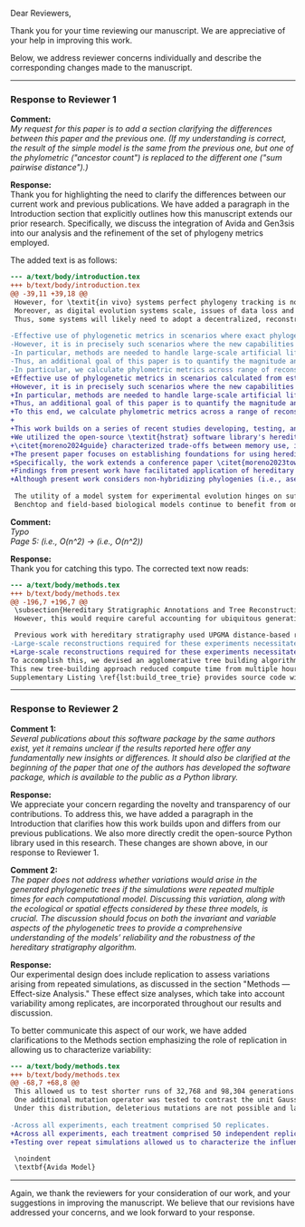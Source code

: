 Dear Reviewers,

Thank you for your time reviewing our manuscript.
We are appreciative of your help in improving this work.

Below, we address reviewer concerns individually and describe the corresponding changes made to the manuscript.

---

### Response to Reviewer 1

**Comment:**  
*My request for this paper is to add a section clarifying the differences between this paper and the previous one.
(If my understanding is correct, the result of the simple model is the same from the previous one, but one of the phylometric ("ancestor count") is replaced to the different one ("sum pairwise distance").)*

**Response:**  
Thank you for highlighting the need to clarify the differences between our current work and previous publications.
We have added a paragraph in the Introduction section that explicitly outlines how this manuscript extends our prior research.
Specifically, we discuss the integration of Avida and Gen3sis into our analysis and the refinement of the set of phylogeny metrics employed.

The added text is as follows:

```diff
--- a/text/body/introduction.tex
+++ b/text/body/introduction.tex
@@ -39,11 +39,18 @@
 However, for \textit{in vivo} systems perfect phylogeny tracking is not typicall
 Moreover, as digital evolution systems scale, issues of data loss and centralization overhead make perfect tracking at best inefficient and at worst untenable.
 Thus, some systems will likely need to adopt a decentralized, reconstruction-based approach similar to biological data \citep{moreno2024analysis}, which can be achieved through the recently-developed ``hereditary stratigraphy'' methodology \citep{moreno2022hstrat}.
 
-Effective use of phylogenetic metrics in scenarios where exact phylogenies are not available requires understanding of potential confounding effects from inaccuracies introduced by reconstruction.
-However, it is in precisely such scenarios where the new capabilities to characterize evolutionary dynamics could have the largest impact; large-scale systems can produce an intractable quantity of data, making phylometrics valuable as summary statistics of the evolutionary process \citep{dolson2020interpreting}.
-In particular, methods are needed to handle large-scale artificial life systems where complete, perfect visibility is not feasible and evolution operates according to implicit, contextually-dependent fitness dynamics \citep{moreno2022exploring,kojima2023implementation}.
-Thus, an additional goal of this paper is to quantify the magnitude and character of bias that reconstruction error introduces.
-In particular, we calculate phylometric metrics across range of reconstruction accuracy levels, and report the level of accuracy necessary to attain metric readings statistically indistinguishable from ground truth.
+Effective use of phylogenetic metrics in scenarios calculated from estimated phylogenies (as opposed to exact phylogenies) requires consideration of potential confounding effects from inaccuracies introduced by reconstruction.
+However, it is in precisely such scenarios where the new capabilities to characterize evolutionary dynamics could have the greatest impact; large-scale systems can produce an intractable quantity of data, making phylometrics valuable as summary statistics of the evolutionary process \citep{dolson2020interpreting}.
+In particular, methods are needed to handle large-scale artificial life systems where complete, perfect visibility is not feasible and evolution operates according to implicit, contextually dependent fitness dynamics \citep{moreno2022exploring,kojima2023implementation}.
+Thus, an additional goal of this paper is to quantify the magnitude and character of bias introduced by reconstruction error from hereditary stratigraphy.
+To this end, we calculate phylometric metrics across a range of reconstruction accuracy levels, and report the level of accuracy necessary to attain metric readings statistically indistinguishable from ground truth.
+
+This work builds on a series of recent studies developing, testing, and applying hereditary stratigraphy methodology since its introduction in \citet{moreno2022hereditary}.
+We utilized the open-source \textit{hstrat} software library's hereditary stratigraphy algorithm implementations, which are publicly available via the Python Packaging Index \citep{moreno2022hstrat}.
+\citet{moreno2024guide} characterized trade-offs between memory use, inference precision, and inference accuracy across hereditary stratigraphy configurations, providing a foundation for best practices in applying the methodology.
+The present paper focuses on establishing foundations for using herediatry stratigraphy to infer evolutionary dynamics from phylogenetic history.
+Specifically, the work extends a conference paper \citet{moreno2023toward}, by adding (1) replications of experiments in full-fledged evolution simulation frameworks (i.e., Avida and Gen3sis, introduced in Section \ref{sec:methods}) and (2) refining the set of phylogeny metrics employed.
+Findings from present work have facilitated application of hereditary stratigraphy to characterize dynamics in evolution simulations run on the 850,000-core Cerebras Wafer-Scale Engine \citep{moreno2024trackable}, which required engineering a simpler and more efficient algorithmic basis for hereditary stratigraphy \citep{moreno2024structured}.
+Although present work considers non-hybridizing phylogenies (i.e., asexual ancestry trees and species trees), methods applying hereditary stratigraphy to sexual populations have been proposed in \citet{moreno2024methods}.
 
 The utility of a model system for experimental evolution hinges on sufficient ability to observe and interpret underlying evolutionary dynamics.
 Benchtop and field-based biological models continue to benefit from ongoing methodological advances that have profoundly increased visibility into genetic, phenotypic, and phylogenetic state \citep{woodworth2017building,blomberg2011measuring,schneider2019past}.
```

**Comment:**  
*Typo  
Page 5: (i.e., O(n^2) → (i.e., O(n^2))*

**Response:**  
Thank you for catching this typo.
The corrected text now reads:

```diff
--- a/text/body/methods.tex
+++ b/text/body/methods.tex
@@ -196,7 +196,7 @@
 \subsection{Hereditary Stratigraphic Annotations and Tree Reconstruction}
 However, this would require careful accounting for ubiquitous generation of identical fingerprints by chance and is left to future work.

 Previous work with hereditary stratigraphy used UPGMA distance-based reconstruction techniques \citep{moreno2022hereditary}.
-Large-scale reconstructions required for these experiments necessitated development of a more efficient technique that did not require all pairs (i.e., $O(n^2)$ distance comparison.
+Large-scale reconstructions required for these experiments necessitated development of a more efficient technique that did not require all pairs (i.e., $\mathcal{O}(n^2)$) distance comparison.
To accomplish this, we devised an agglomerative tree building algorithm that works by successively adding leaf organism annotations and percolating them down from the tree root along the tree path of internal nodes consistent with their fingerprint sequence, then affixing them where common ancestry ends.
This new tree-building approach reduced compute time from multiple hours to around 5 minutes in most cases.
Supplementary Listing \ref{lst:build_tree_trie} provides source code with full implementation details, see \citep{moreno2024analysis} for a more detailed discussion.
```

---

### Response to Reviewer 2

**Comment 1:**  
*Several publications about this software package by the same authors exist, yet it remains unclear if the results reported here offer any fundamentally new insights or differences.
It should also be clarified at the beginning of the paper that one of the authors has developed the software package, which is available to the public as a Python library.*

**Response:**  
We appreciate your concern regarding the novelty and transparency of our contributions.
To address this, we have added a paragraph in the Introduction that clarifies how this work builds upon and differs from our previous publications.
We also more directly credit the open-source Python library used in this research.
These changes are shown above, in our response to Reviewer 1.

**Comment 2:**  
*The paper does not address whether variations would arise in the generated phylogenetic trees if the simulations were repeated multiple times for each computational model.
Discussing this variation, along with the ecological or spatial effects considered by these three models, is crucial.
The discussion should focus on both the invariant and variable aspects of the phylogenetic trees to provide a comprehensive understanding of the models’ reliability and the robustness of the hereditary stratigraphy algorithm.*

**Response:**  
Our experimental design does include replication to assess variations arising from repeated simulations, as discussed in the section "Methods — Effect-size Analysis."
These effect size analyses, which take into account variability among replicates, are incorporated throughout our results and discussion.

To better communicate this aspect of our work, we have added clarifications to the Methods section emphasizing the role of replication in allowing us to characterize variability:

```diff
--- a/text/body/methods.tex
+++ b/text/body/methods.tex
@@ -68,7 +68,8 @@
 This allowed us to test shorter runs of 32,768 and 98,304 generations (through epochs 0 and 2) in addition to the full-length runs (through epoch 7).
 One additional mutation operator was tested to contrast the unit Gaussian distribution: the unit exponential distribution.
 Under this distribution, deleterious mutations are not possible and large-effect mutations are more likely.
 
-Across all experiments, each treatment comprised 50 replicates.
+Across all experiments, each treatment comprised 50 independent replicates.
+Testing over repeat simulations allowed us to characterize the influence of evolutionary dynamics on phylogenetic structure relative to background stochasticity, including the amount of distributional overlap in phylogeny metrics between treatments (i.e., Cliff's delta statistic, discussed in Section \ref{sec:effect-size-analysis}).
 
 \noindent
 \textbf{Avida Model}
```

---

Again, we thank the reviewers for your consideration of our work, and your suggestions in improving the manuscript.
We believe that our revisions have addressed your concerns, and we look forward to your response.
